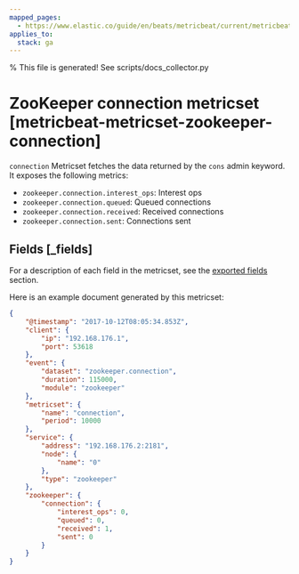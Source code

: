 ```yaml
---
mapped_pages:
  - https://www.elastic.co/guide/en/beats/metricbeat/current/metricbeat-metricset-zookeeper-connection.html
applies_to:
  stack: ga
---
```


% This file is generated! See scripts/docs_collector.py

# ZooKeeper connection metricset [metricbeat-metricset-zookeeper-connection]

`connection` Metricset fetches the data returned by the `cons` admin keyword. It exposes the following metrics:

* `zookeeper.connection.interest_ops`: Interest ops
* `zookeeper.connection.queued`: Queued connections
* `zookeeper.connection.received`: Received connections
* `zookeeper.connection.sent`: Connections sent

## Fields [_fields]

For a description of each field in the metricset, see the [exported fields](/reference/metricbeat/exported-fields-zookeeper.md) section.

Here is an example document generated by this metricset:

```json
{
    "@timestamp": "2017-10-12T08:05:34.853Z",
    "client": {
        "ip": "192.168.176.1",
        "port": 53618
    },
    "event": {
        "dataset": "zookeeper.connection",
        "duration": 115000,
        "module": "zookeeper"
    },
    "metricset": {
        "name": "connection",
        "period": 10000
    },
    "service": {
        "address": "192.168.176.2:2181",
        "node": {
            "name": "0"
        },
        "type": "zookeeper"
    },
    "zookeeper": {
        "connection": {
            "interest_ops": 0,
            "queued": 0,
            "received": 1,
            "sent": 0
        }
    }
}
```
